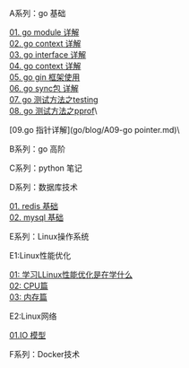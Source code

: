A系列：go 基础

[01. go module 详解](go/blog/A01-go-module.md)\
[02. go context 详解](go/blog/A02-go-context.md)\
[03. go interface 详解](go/blog/A03-go-interface.md)\
[04. go context 详解](go/blog/A04-go-reflect.md)\
[05. go gin 框架使用](go/blog/A05-go-gin.md)\
[06. go sync包 详解](go/blog/A06-go-sync.md)\
[07. go 测试方法之testing](go/blog/A07-go-testing.md)\
[08. go 测试方法之pprof](go/blog/A08-go-pprof.md)\

[09.go 指针详解](go/blog/A09-go pointer.md)\




B系列：go 高阶

C系列：python 笔记

D系列：数据库技术

[01. redis 基础](go/blog/D01-redis-01.md)\
[02. mysql 基础](go/blog/D02-mysql-01.md)

E系列：Linux操作系统

E1:Linux性能优化

[01: 学习LLinux性能优化是在学什么](linux/performance/01-学Linux性能是在学什么？.md)\
[02: CPU篇](linux/performance/02-cpu性能篇.md)\
[03: 内存篇](linux/performance/03-内存篇.md)

E2:Linux网络

[01.IO 模型](go/blog/C01-IO.md)

F系列：Docker技术
